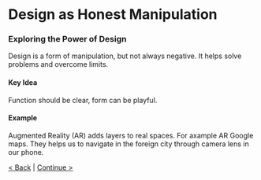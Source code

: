 # Design as Honest Manipulation
### Exploring the Power of Design
Design is a form of manipulation, but not always negative. It helps solve problems and overcome limits.
#### Key Idea
Function should be clear, form can be playful.
#### Example
Augmented Reality (AR) adds layers to real spaces. For axample AR Google maps. They helps us to navigate in the foreign city through camera lens in our phone.

[< Back](01_design_manifesto/Presentation/01.md) | 
[Continue >](01_design_manifesto/Presentation/03.md)
